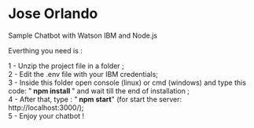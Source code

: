 # Jose Orlando

Sample Chatbot with Watson IBM and Node.js

Everthing you need is :

1 - Unzip the project file in a folder  ;</br>
2 - Edit the .env file with your IBM credentials; </br>
3 - Inside this folder open console (linux) or cmd (windows) and
type this code: "<b> npm install </b> "  and wait till the end of installation ; </br>
4 - After that, type : "<b> npm start</b>" (for start the server: http://localhost:3000/); </br>
5 - Enjoy your chatbot !
